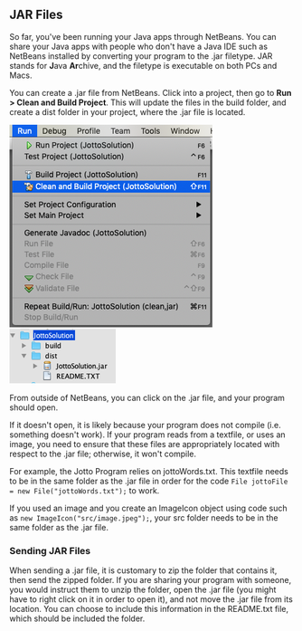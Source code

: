 ## JAR Files

So far, you've been running your Java apps through NetBeans. You can share your Java apps with people who don't have a Java IDE such as NetBeans installed by converting your program to the .jar filetype. JAR stands for **J**ava **Ar**chive, and the filetype is executable on both PCs and Macs. 

You can create a .jar file from NetBeans. Click into a project, then go to **Run > Clean and Build Project**. This will update the files in the build folder, and create a dist folder in your project, where the .jar file is located. 

![](../Images/Build.png)
![](../Images/Dist.png)

From outside of NetBeans, you can click on the .jar file, and your program should open.

If it doesn't open, it is likely because your program does not compile (i.e. something doesn't work). If your program reads from a textfile, or uses an image, you need to ensure that these files are appropriately located with respect to the .jar file; otherwise, it won't compile.

For example, the Jotto Program relies on jottoWords.txt. This textfile needs to be in the same folder as the .jar file in order for the code `File jottoFile = new File("jottoWords.txt");` to work.

If you used an image and you create an ImageIcon object using code such as `new ImageIcon("src/image.jpeg");`, your src folder needs to be in the same folder as the .jar file.

### Sending JAR Files

When sending a .jar file, it is customary to zip the folder that contains it, then send the zipped folder. If you are sharing your program with someone, you would instruct them to unzip the folder, open the .jar file (you might have to right click on it in order to open it), and not move the .jar file from its location. You can choose to include this information in the README.txt file, which should be included the folder.
